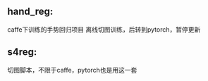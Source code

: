 ## hand_reg:    
  caffe下训练的手势回归项目
  离线切图训练，后转到pytorch，暂停更新
## s4reg:   
  切图脚本，不限于caffe，pytorch也是用这一套

